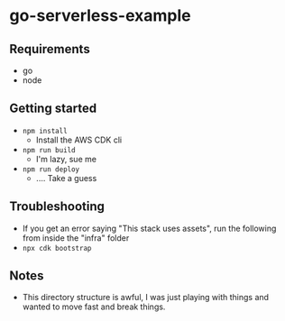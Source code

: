 # go-serverless-example

## Requirements
  - go
  - node
  
## Getting started
 - `npm install`
   - Install the AWS CDK cli
 - `npm run build`
   - I'm lazy, sue me
 - `npm run deploy`
   - .... Take a guess

## Troubleshooting
 - If you get an error saying "This stack uses assets", run the following from inside the "infra" folder
  - `npx cdk bootstrap`

## Notes
  - This directory structure is awful, I was just playing with things and wanted to move fast and break things.